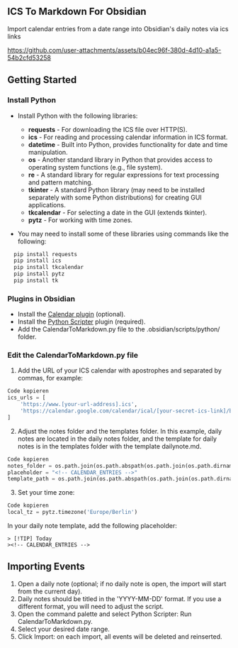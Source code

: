 ## ICS To Markdown For Obsidian
Import calendar entries from a date range into Obsidian's daily notes via ics links

https://github.com/user-attachments/assets/b04ec96f-380d-4d10-a1a5-54b2cfd53258

## Getting Started

### Install Python
- Install Python with the following libraries:
  - **requests** - For downloading the ICS file over HTTP(S).
  - **ics** - For reading and processing calendar information in ICS format.
  - **datetime** - Built into Python, provides functionality for date and time manipulation.
  - **os** - Another standard library in Python that provides access to operating system functions (e.g., file system).
  - **re** - A standard library for regular expressions for text processing and pattern matching.
  - **tkinter** - A standard Python library (may need to be installed separately with some Python distributions) for creating GUI applications.
  - **tkcalendar** - For selecting a date in the GUI (extends tkinter).
  - **pytz** - For working with time zones.
  
- You may need to install some of these libraries using commands like the following:

```bash
  pip install requests
  pip install ics
  pip install tkcalendar
  pip install pytz
  pip install tk
```

### Plugins in Obsidian
- Install the [Calendar plugin](https://github.com/liamcain/obsidian-calendar-plugin) (optional).
- Install the [Python Scripter](https://github.com/nickrallison/obsidian-python-scripter) plugin (required).
- Add the CalendarToMarkdown.py file to the .obsidian/scripts/python/ folder.

### Edit the CalendarToMarkdown.py file
1. Add the URL of your ICS calendar with apostrophes and separated by commas, for example:

```python
Code kopieren
ics_urls = [
    'https://www.[your-url-address].ics',
    'https://calendar.google.com/calendar/ical/[your-secret-ics-link]/basic.ics',
]
```

2. Adjust the notes folder and the templates folder. In this example, daily notes are located in the daily notes folder, and the template for daily notes is in the templates folder with the template dailynote.md.

```python
Code kopieren
notes_folder = os.path.join(os.path.abspath(os.path.join(os.path.dirname(__file__), '..', '..', '..')), 'daily notes')
placeholder = "<!-- CALENDAR_ENTRIES -->"
template_path = os.path.join(os.path.abspath(os.path.join(os.path.dirname(__file__), '..', '..', '..')), 'templates', 'dailynote.md')
```

3. Set your time zone:

```python
Code kopieren
local_tz = pytz.timezone('Europe/Berlin')
```

In your daily note template, add the following placeholder:

```
> [!TIP] Today
><!-- CALENDAR_ENTRIES -->
```

## Importing Events
1. Open a daily note (optional; if no daily note is open, the import will start from the current day).
2. Daily notes should be titled in the 'YYYY-MM-DD' format. If you use a different format, you will need to adjust the script.
3. Open the command palette and select Python Scripter: Run CalendarToMarkdown.py.
4. Select your desired date range.
5. Click Import: on each import, all events will be deleted and reinserted.
